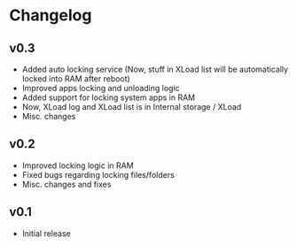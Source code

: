 # Changelog

## v0.3

- Added auto locking service (Now, stuff in XLoad list will be automatically locked into RAM after reboot)
- Improved apps locking and unloading logic
- Added support for locking system apps in RAM
- Now, XLoad log and XLoad list is in Internal storage / XLoad
- Misc. changes

## v0.2

- Improved locking logic in RAM
- Fixed bugs regarding locking files/folders
- Misc. changes and fixes

## v0.1

- Initial release